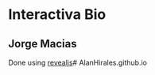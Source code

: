 # Interactiva Bio
## Jorge Macias
Done using [revealjs](https://revealjs.com)# AlanHirales.github.io
